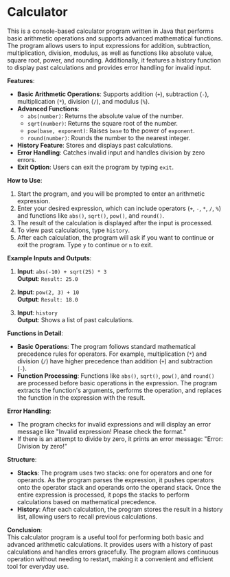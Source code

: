 # Calculator
This is a console-based calculator program written in Java that performs basic arithmetic operations and supports advanced mathematical functions. The program allows users to input expressions for addition, subtraction, multiplication, division, modulus, as well as functions like absolute value, square root, power, and rounding. Additionally, it features a history function to display past calculations and provides error handling for invalid input.

**Features**:  
- **Basic Arithmetic Operations**: Supports addition (`+`), subtraction (`-`), multiplication (`*`), division (`/`), and modulus (`%`).  
- **Advanced Functions**:  
  - `abs(number)`: Returns the absolute value of the number.  
  - `sqrt(number)`: Returns the square root of the number.  
  - `pow(base, exponent)`: Raises `base` to the power of `exponent`.  
  - `round(number)`: Rounds the number to the nearest integer.  
- **History Feature**: Stores and displays past calculations.  
- **Error Handling**: Catches invalid input and handles division by zero errors.  
- **Exit Option**: Users can exit the program by typing `exit`.

**How to Use**:  
1. Start the program, and you will be prompted to enter an arithmetic expression.  
2. Enter your desired expression, which can include operators (`+`, `-`, `*`, `/`, `%`) and functions like `abs()`, `sqrt()`, `pow()`, and `round()`.  
3. The result of the calculation is displayed after the input is processed.  
4. To view past calculations, type `history`.  
5. After each calculation, the program will ask if you want to continue or exit the program. Type `y` to continue or `n` to exit.

**Example Inputs and Outputs**:  
1. **Input**: `abs(-10) + sqrt(25) * 3`  
   **Output**: `Result: 25.0`

2. **Input**: `pow(2, 3) + 10`  
   **Output**: `Result: 18.0`

3. **Input**: `history`  
   **Output**: Shows a list of past calculations.

**Functions in Detail**:  
- **Basic Operations**: The program follows standard mathematical precedence rules for operators. For example, multiplication (`*`) and division (`/`) have higher precedence than addition (`+`) and subtraction (`-`).  
- **Function Processing**: Functions like `abs()`, `sqrt()`, `pow()`, and `round()` are processed before basic operations in the expression. The program extracts the function's arguments, performs the operation, and replaces the function in the expression with the result.

**Error Handling**:  
- The program checks for invalid expressions and will display an error message like "Invalid expression! Please check the format."  
- If there is an attempt to divide by zero, it prints an error message: "Error: Division by zero!"

**Structure**:  
- **Stacks**: The program uses two stacks: one for operators and one for operands. As the program parses the expression, it pushes operators onto the operator stack and operands onto the operand stack. Once the entire expression is processed, it pops the stacks to perform calculations based on mathematical precedence.  
- **History**: After each calculation, the program stores the result in a history list, allowing users to recall previous calculations.

**Conclusion**:  
This calculator program is a useful tool for performing both basic and advanced arithmetic calculations. It provides users with a history of past calculations and handles errors gracefully. The program allows continuous operation without needing to restart, making it a convenient and efficient tool for everyday use.
